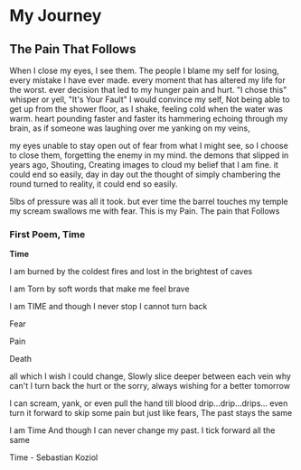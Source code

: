 # My Journey
## The Pain That Follows

When I close my eyes, I see them. The people I blame my self for losing, every mistake I have ever made. every moment that has altered my life for the worst. ever decision that led to my hunger pain and hurt. "I chose this" whisper or yell, "It's Your Fault" I would convince my self, Not being able to get up from the shower floor, as I shake, feeling cold when the water was warm. heart pounding faster and faster its hammering echoing through my brain, as if someone was laughing over me yanking on my veins,
	
my eyes unable to stay open out of fear from what I might see, so I choose to close them, forgetting the enemy in my mind. the demons that slipped in years ago, Shouting, Creating images to cloud my belief that I am fine. it could end so easily, day in day out the thought of simply chambering the round turned to reality, it could end so easily.

5lbs of pressure was all it took. but ever time the barrel touches my temple my scream swallows me with fear. This is my Pain. The pain that Follows

### First Poem, Time 

**Time**

I am burned by the coldest fires
and lost in the brightest of caves

I am Torn by soft words that make me feel brave

I am TIME and though I never stop
		I cannot turn back

Fear

Pain

Death

all which I wish I could change, Slowly slice deeper between each vein 
why can't I turn back the hurt or the sorry, 
always wishing for a better tomorrow

I can scream, yank, or even pull the hand till blood drip...drip...drips...
even turn it forward to skip some pain
but just like fears, 
		The past stays the same

I am Time And though I can never change my past. 
I tick forward all the same

Time - Sebastian Koziol
